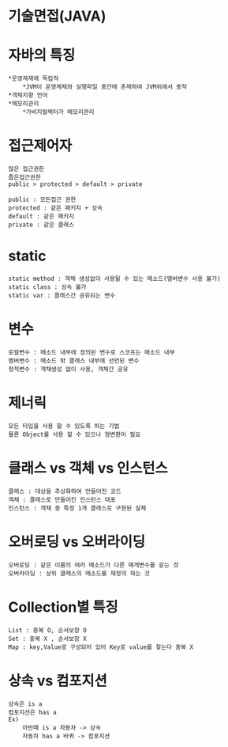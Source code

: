 기술면접(JAVA)
=
자바의 특징
===
```
*운영체제에 독립적
	*JVM이 운영체제와 실행파일 중간에 존재하여 JVM위에서 동작
*객체지향 언어
*메모리관리
	*가비지컬렉터가 메모리관리
```



접근제어자
===
```
많은 접근권한																						좁은접근권한
public > protected > default > private 

public : 모든접근 권한
protected : 같은 패키지 + 상속
default : 같은 패키지 
private : 같은 클래스
```

static
===
```
static method : 객채 생성없이 사용될 수 있는 메소드(맴버변수 사용 불가)
static class : 상속 불가 
static var : 클래스간 공유되는 변수
```

변수
===
```
로컬변수 : 메소드 내부에 정의된 변수로 스코프는 매소드 내부
멤버변수 : 메소드 밖 클래스 내부에 선언된 변수
정적변수 : 객채생성 없이 사용, 객체간 공유
```

제너릭
===
```
모든 타입을 사용 할 수 있도록 하는 기법
물론 Object를 사용 할 수 있으나 형변환이 필요
```

클래스 vs 객체 vs 인스턴스
===
```
클래스 : 대상을 추상화하여 만들어진 코드
객채 : 클래스로 만들어진 인스턴스 대표
인스턴스 : 객채 중 특정 1개 클래스로 구현된 실체
```

오버로딩 vs 오버라이딩
===
```
오버로딩 : 같은 이름의 여러 메소드가 다른 매개변수를 같는 것
오버라이딩 : 상위 클래스의 메소드를 재정의 하는 것
```

Collection별 특징
===
```
List : 중복 O, 순서보장 O
Set : 중복 X , 순서보장 X
Map : key,Value로 구성되어 있어 Key로 value를 찾는다 중복 X 
```

상속 vs 컴포지션
==
```
상속은 is a 
컴포지션은 has a 
Ex) 
	아반떼 is a 자동차 -> 상속 
	자동차 has a 바퀴 -> 컴포지션
```

